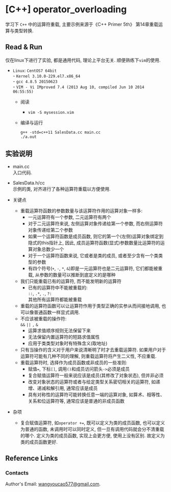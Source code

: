 # [C++] operator_overloading
学习下 `C++` 中的运算符重载, 主要示例来源于《C++ Primer 5th》 第14章重载运算与类型转换.   


## Read & Run
仅在linux下进行了实验, 都是通用代码, 理论上平台无关. 顺便熟练下`vim`的使用.    
- `Linux`: `CentOS7 64bit`   
			- `Kernel 3.10.0-229.el7.x86_64`   
			- `gcc 4.8.5 20150623`   
			- `VIM - Vi IMproved 7.4 (2013 Aug 10, compiled Jun 10 2014 06:55:55)`    

	- 阅读  
		- `vim -S mysession.vim`   

	- 编译与运行   
		```
		g++ -std=c++11 SalesData.cc main.cc    
		./a.out   
		```   

## 实验说明   

- main.cc   
入口代码.   

- SalesData.h/cc   
示例的类, 对齐进行了各种运算符重载以方便使用.   

- 关键点   
	- 重载运算符函数的参数数量与该运算符作用的运算对象一样多:   
		- 一元运算符有一个参数, 二元运算符有两个   
		- 对于二元运算符来说, 左侧运算对象传递给第一个参数, 而右侧运算符对象传递给第二个参数   
		- 如果一个运算符函数是成员函数, 则它的第一个(左侧)运算对象绑定到隐式的this指针上, 因此, 成员运算符函数(显式)参数数量比运算符的运算对象总数少一个   
		- 对于一个运算符函数来说, 它或者是类的成员, 或者至少含有一个类类型的参数   
		- 有四个符号(`+`, `-`, `*`, `&`)即是一元运算符也是二元运算符, 它们都能被重载, 从参数的数量可以推断到底定义的是哪种   
	- 我们只能重载已有的运算符, 而不能发明新的运算符   
		- 已有的运算符中不能被重载的:  
			`::`, `.*`, `.`, `?:`  
			其他所有运算符都能被重载   
	- 重载的运算符函数可以让运算符作用于类型正确的实参从而间接地调用, 也可以像普通函数一样显式调用.   
	- 不应该被重载的操作符:   
		`&&` `||` `,` `&`   
		- 运算求值顺序规则无法保留下来   
		- 无法保留内置运算符的短路求值属性   
		- 应用于类类型对象时有特殊含义(取地址)   
	- 只有当操作的含义对于用户来说清晰明了时才去重载运算符. 如果用户对于运算符可能有几种不同的理解, 则重载运算符将产生二义性, 不应重载.   
	- 重载运算符时, 选择作为成员函数或非成员的一些准则:   
		- 赋值`=`, 下标`[]`, 调用`()`和成员访问箭头`->`必须是成员   
		- 复合赋值运算符一般来说应该是成员(其修改了对象状态), 但并非必须   
		- 改变对象状态的运算符或者与给定类型关系密切相关的运算符, 如递增、递减和解引用, 通常应该是成员   
		- 具有对称性的运算符可能转换任意一端的运算对象, 如算术、相等性、关系和位运算符等, 通常应该是普通的非成员函数   

- 杂项   
	- 复合赋值运算符, 如`operator +=`, 既可以定义为类的成员函数, 也可以定义为普通的函数, 未调用时可以同时定义, 但一旦有调用代码就会分不清重载的哪个. 定义为类的成员函数, 实现上会更方便, 使用上没有区别. 故定义为类的成员函数更好.      

## Reference Links


### Contacts
Author's Email: wangyoucao577@gmail.com.

